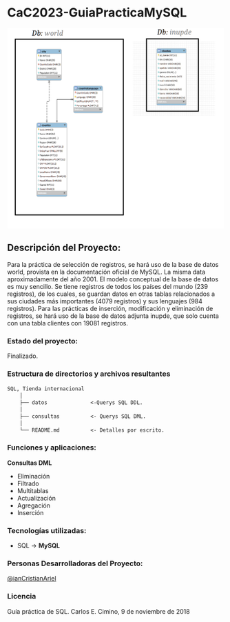 # CaC2023-GuiaPracticaMySQL
![imagen](/2.png)

## Descripción del Proyecto:
Para la práctica de selección de registros, se hará uso de la base de datos world, provista en la documentación oficial de MySQL. La misma data aproximadamente del año 2001.
El modelo conceptual de la base de datos es muy sencillo. Se tiene registros de todos los países del mundo (239 registros), de los cuales, se guardan datos en otras tablas relacionados a sus ciudades más importantes (4079 registros) y sus lenguajes (984 registros).
Para las prácticas de inserción, modificación y eliminación de registros, se hará uso de la base de datos adjunta inupde, que solo cuenta con una tabla clientes con 19081 registros.

### Estado del proyecto:
Finalizado.

### Estructura de directorios y archivos resultantes

    SQL, Tienda internacional
        │
        ├── datos              <-Querys SQL DDL.
        │
        ├── consultas          <- Querys SQL DML.
        │
        └── README.md          <- Detalles por escrito.
        
### Funciones y aplicaciones:
**Consultas DML**

 - Eliminación
 - Filtrado
 - Multitablas
 - Actualización
 - Agregación
 - Inserción

### Tecnologías utilizadas:
- SQL -> **MySQL**

### Personas Desarrolladoras del Proyecto:
[@ianCristianAriel](https://github.com/ianCristianAriel)

### Licencia
Guía práctica de SQL. Carlos E. Cimino, 9 de noviembre de 2018
